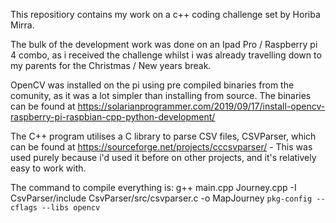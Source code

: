 This repositiory contains my work on a c++ coding challenge set by Horiba Mirra.

The bulk of the development work was done on an Ipad Pro / Raspberry pi 4 combo, as i received the challenge whilst i was already travelling down to my parents for the Christmas / New years break.

OpenCV was installed on the pi using pre compiled binaries from the comunity, as it was a lot simpler than installing from source. The binaries can be found at https://solarianprogrammer.com/2019/09/17/install-opencv-raspberry-pi-raspbian-cpp-python-development/

The C++ program utilises a C library to parse CSV files, CSVParser, which can be found at https://sourceforge.net/projects/cccsvparser/ - This was used purely because i'd used it before on other projects, and it's relatively easy to work with. 

The command to compile everything is:
g++ main.cpp Journey.cpp -I CsvParser/include CsvParser/src/csvparser.c -o MapJourney `pkg-config --cflags --libs opencv`